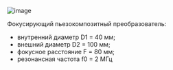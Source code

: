 ![image](https://user-images.githubusercontent.com/81698613/188335318-da479d6e-51f9-40be-aeae-6aa74d13c0eb.png)

Фокусирующий пьезокомпозитный преобразователь: 
* внутренний диаметр D1 = 40 мм;
* внешний диаметр D2 = 100 мм;
* фокусное расстояние F = 80 мм;
* резонансная частота f0 = 2 МГц